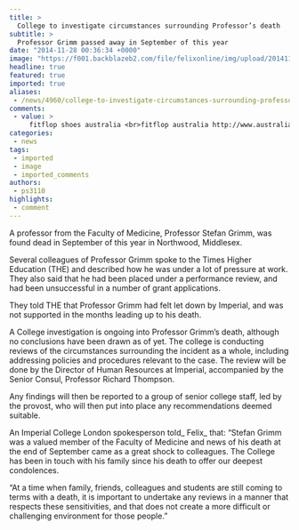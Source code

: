 ```yaml
---
title: >
  College to investigate circumstances surrounding Professor’s death
subtitle: >
  Professor Grimm passed away in September of this year
date: "2014-11-28 00:36:34 +0000"
image: "https://f001.backblazeb2.com/file/felixonline/img/upload/201411280036-ps3110-article-0-02676b1e0000044d-782_468x371.jpg"
headline: true
featured: true
imported: true
aliases:
 - /news/4960/college-to-investigate-circumstances-surrounding-professors-death
comments:
 - value: >
     fitflop shoes australia <br>fitflop australia http://www.australiafitflops.com/,new fit flops <br>fitflops online sale http://fitflopsau.blogspot.com/,where to buy fitflops <br>fitflops australia outlet http://australiafitflops.blogspot.com/,buy fitflops <br>fitflops australia clearance http://fitflopsau.blogspot.com/,discount birkenstock <br>birkenstock sydney http://birkenstockaustraliamalls.com/,birkenstock outlet online <br>birkenstock discount http://birkenstockaustralia.blogspot.com/,louboutin pointed toe canada <br>christian louboutin shoes outlet http://canadachristianlouboutinoutlet.blogspot.com/,christian louboutin prices <br>christian louboutin shoes outlet http://canadachristianlouboutinoutlet.blogspot.com/,louboutin boots canada <br>christian louboutin online outlet http://canadachristianlouboutinoutlet.blogspot.com/,christian louboutin peep toes shoes <br>christian louboutin online store http://christianlouboutincanadaoutlet.blogspot.com/,christian louboutin sneakers canada <br>christian louboutin shoes online http://canadachri
categories:
 - news
tags:
 - imported
 - image
 - imported_comments
authors:
 - ps3110
highlights:
 - comment
---
```


A professor from the Faculty of Medicine, Professor Stefan Grimm, was found dead in September of this year in Northwood, Middlesex.

Several colleagues of Professor Grimm spoke to the Times Higher Education (THE) and described how he was under a lot of pressure at work. They also said that he had been placed under a performance review, and had been unsuccessful in a number of grant applications.

They told THE that Professor Grimm had felt let down by Imperial, and was not supported in the months leading up to his death.

A College investigation is ongoing into Professor Grimm’s death, although no conclusions have been drawn as of yet. The college is conducting reviews of the circumstances surrounding the incident as a whole, including addressing policies and procedures relevant to the case. The review will be done by the Director of Human Resources at Imperial, accompanied by the Senior Consul, Professor Richard Thompson.

Any findings will then be reported to a group of senior college staff, led by the provost, who will then put into place any recommendations deemed suitable.

An Imperial College London spokesperson told_ Felix_ that: “Stefan Grimm was a valued member of the Faculty of Medicine and news of his death at the end of September came as a great shock to colleagues. The College has been in touch with his family since his death to offer our deepest condolences.

“At a time when family, friends, colleagues and students are still coming to terms with a death, it is important to undertake any reviews in a manner that respects these sensitivities, and that does not create a more difficult or challenging environment for those people.”
